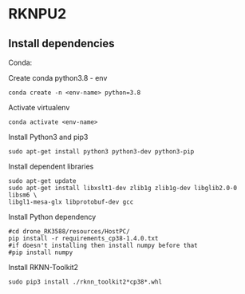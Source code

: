 # RKNPU2

## Install dependencies
Conda:

Create conda python3.8 - env
```
conda create -n <env-name> python=3.8
```
Activate virtualenv
```
conda activate <env-name>
```
Install Python3 and pip3
```
sudo apt-get install python3 python3-dev python3-pip
```
Install dependent libraries
```
sudo apt-get update
sudo apt-get install libxslt1-dev zlib1g zlib1g-dev libglib2.0-0 libsm6 \
libgl1-mesa-glx libprotobuf-dev gcc
```
Install Python dependency
```
#cd drone_RK3588/resources/HostPC/
pip install -r requirements_cp38-1.4.0.txt
#if doesn't installing then install numpy before that
#pip install numpy
```

Install RKNN-Toolkit2
```
sudo pip3 install ./rknn_toolkit2*cp38*.whl
```